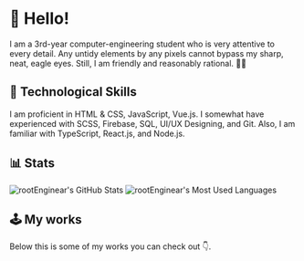 # 🦄&#xFE0F; Hello!

I am a 3rd-year computer-engineering student who is very attentive to every detail. Any untidy elements by any pixels cannot bypass my sharp, neat, eagle eyes. Still, I am friendly and reasonably rational. 👨‍💻️

## 🔮&#xFE0F; Technological Skills

I am proficient in HTML & CSS, JavaScript, Vue.js. I somewhat have experienced with SCSS, Firebase, SQL, UI/UX Designing, and Git. Also, I am familiar with TypeScript, React.js, and Node.js.

## 📊&#xFE0F; Stats
<p>
  <picture>
    <source srcset="https://github-readme-stats.vercel.app/api?username=rootenginear&show_icons=true&hide=issues&theme=react" media="(prefers-color-scheme: dark)" />
    <img src="https://github-readme-stats.vercel.app/api?username=rootenginear&show_icons=true&hide=issues" alt="rootEnginear's GitHub Stats" />
  </picture>
  <picture>
    <source srcset="https://github-readme-stats.vercel.app/api/top-langs/?username=rootenginear&layout=compact&langs_count=6&hide=TSQL&theme=react" media="(prefers-color-scheme: dark)" />
    <img src="https://github-readme-stats.vercel.app/api/top-langs/?username=rootenginear&layout=compact&langs_count=6&hide=TSQL" alt="rootEnginear's Most Used Languages" />
  </picture>
</p>

## 🕹&#xFE0F; My works

Below this is some of my works you can check out 👇.
